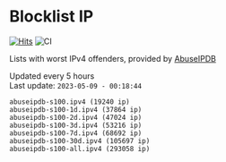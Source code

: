 # Blocklist IP

[![Hits](https://hits.seeyoufarm.com/api/count/incr/badge.svg?url=https%3A%2F%2Fgithub.com%2Fborestad%2Fblocklist-ip%2F&count_bg=%2379C83D&title_bg=%23555555&icon=&icon_color=%23E7E7E7&title=hits&edge_flat=false)](https://hits.seeyoufarm.com)  ![CI](https://img.shields.io/github/workflow/status/borestad/blocklist-ip/CI?style=flat-square)

Lists with worst IPv4 offenders, provided by [AbuseIPDB](https://www.abuseipdb.com/)

<!-- FOOTER-PLACEHOLDER -->
Updated every 5 hours<br>
Last update: `2023-05-09 - 00:18:44`
```
abuseipdb-s100.ipv4 (19240 ip)
abuseipdb-s100-1d.ipv4 (37864 ip)
abuseipdb-s100-2d.ipv4 (47024 ip)
abuseipdb-s100-3d.ipv4 (53216 ip)
abuseipdb-s100-7d.ipv4 (68692 ip)
abuseipdb-s100-30d.ipv4 (105697 ip)
abuseipdb-s100-all.ipv4 (293058 ip)
```
